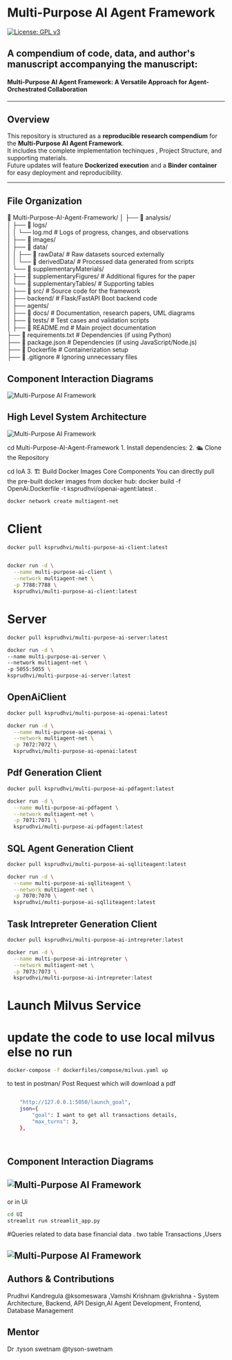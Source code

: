 # Multi-Purpose AI Agent Framework

[![License: GPL v3](https://img.shields.io/badge/License-GPLv3-blue.svg)](https://www.gnu.org/licenses/gpl-3.0)

## A compendium of code, data, and author's manuscript accompanying the manuscript:

#### Multi-Purpose AI Agent Framework: A Versatile Approach for Agent-Orchestrated Collaboration

---

## Overview
This repository is structured as a **reproducible research compendium** for the **Multi-Purpose AI Agent Framework**.  
It includes the complete implementation techinques , Project Structure, and supporting materials.  
Future updates will feature **Dockerized execution** and a **Binder container** for easy deployment and reproducibility.

---

## File Organization

📂 Multi-Purpose-AI-Agent-Framework/
│
├── 📁 analysis/  
│   ├── 📁 logs/  
│   │   └── log.md           # Logs of progress, changes, and observations  
│   ├── 📁 images/            
│   ├── 📁 data/  
│   │   ├── 📁 rawData/      # Raw datasets sourced externally  
│   │   └── 📁 derivedData/  # Processed data generated from scripts  
│   └── 📁 supplementaryMaterials/  
│       ├── 📁 supplementaryFigures/  # Additional figures for the paper  
│       └── 📁 supplementaryTables/   # Supporting tables  
│
├── 📁 src/                  # Source code for the framework  
│   ├── backend/             # Flask/FastAPI Boot backend code             
│   ├── agents/             
│
├── 📁 docs/                 # Documentation, research papers, UML diagrams  
│
├── 📁 tests/                # Test cases and validation scripts  
│
├── 📄 README.md             # Main project documentation  
├── 📄 requirements.txt      # Dependencies (if using Python)  
├── 📄 package.json          # Dependencies (if using JavaScript/Node.js)  
├── 📄 Dockerfile            # Containerization setup  
├── 📄 .gitignore            # Ignoring unnecessary files  



## Component Interaction Diagrams
![Multi-Purpose AI Framework](./images/component_diagram.png)


## High Level System Architecture
![Multi-Purpose AI Framework](./images/system_architecture.png)




cd Multi-Purpose-AI-Agent-Framework
1.
Install dependencies:
2. 🛳️ Clone the Repository

cd IoA
3. 🏗️ Build Docker Images
Core Components
You can directly pull the pre-built docker images from docker hub:
   docker build -f OpenAi.Dockerfile -t ksprudhvi/openai-agent:latest .

```bash
docker network create multiagent-net

```
# Client

```bash
docker pull ksprudhvi/multi-purpose-ai-client:latest


docker run -d \
  --name multi-purpose-ai-client \
  --network multiagent-net \
  -p 7788:7788 \
  ksprudhvi/multi-purpose-ai-client:latest
```
# Server
```bash
docker pull ksprudhvi/multi-purpose-ai-server:latest

docker run -d \
--name multi-purpose-ai-server \
--network multiagent-net \
-p 5055:5055 \
ksprudhvi/multi-purpose-ai-server:latest

```
## OpenAiClient


```bash
docker pull ksprudhvi/multi-purpose-ai-openai:latest

docker run -d \
  --name multi-purpose-ai-openai \
  --network multiagent-net \
  -p 7072:7072 \
  ksprudhvi/multi-purpose-ai-openai:latest

```
## Pdf Generation Client

```bash
docker pull ksprudhvi/multi-purpose-ai-pdfagent:latest

docker run -d \
  --name multi-purpose-ai-pdfagent \
  --network multiagent-net \
  -p 7071:7071 \
  ksprudhvi/multi-purpose-ai-pdfagent:latest

```

## SQL Agent  Generation Client

```bash
docker pull ksprudhvi/multi-purpose-ai-sqlliteagent:latest

docker run -d \
  --name multi-purpose-ai-sqlliteagent \
  --network multiagent-net \
  -p 7070:7070 \
  ksprudhvi/multi-purpose-ai-sqlliteagent:latest


```

## Task Intrepreter Generation Client

```bash
docker pull ksprudhvi/multi-purpose-ai-intrepreter:latest

docker run -d \
  --name multi-purpose-ai-intrepreter \
  --network multiagent-net \
  -p 7073:7073 \
  ksprudhvi/multi-purpose-ai-intrepreter:latest


```



# Launch Milvus Service 
# update the code to use local milvus else no run
```bash
docker-compose -f dockerfiles/compose/milvus.yaml up
```
to test in postman/ Post Request  which will download a pdf 
```bash

    "http://127.0.0.1:5050/launch_goal",
    json={
        "goal": I want to get all transactions details,
        "max_turns": 3,
    },




```
## Component Interaction Diagrams
![Multi-Purpose AI Framework](./images/responseLaunchGoal.png)
---
or in Ui 

```bash
cd UI
streamlit run streamlit_app.py
```
#Queries related to data base financial data . two table Transactions ,Users 

![Multi-Purpose AI Framework](./images/uiResponse.png)
---
## Authors & Contributions
Prudhvi Kandregula @ksomeswara ,Vamshi Krishnam @vkrishna - System Architecture, Backend, API Design,AI Agent Development, Frontend, Database Management
## Mentor 
Dr .tyson swetnam @tyson-swetnam
